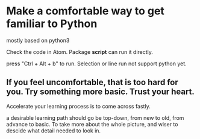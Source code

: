 # Make a comfortable way to get familiar to Python
mostly based on python3

Check the code in Atom. Package **script** can run it directly.

press "Ctrl + Alt + b" to run. Selection or line run not support python yet.

## If you feel uncomfortable, that is too hard for you. Try something more basic. Trust your heart.

Accelerate your learning process is to come across fastly.

a desirable learning path should go be top-down, from new to old, from advance to basic. To take more about the whole picture, and wiser to descide what detail needed to look in.
